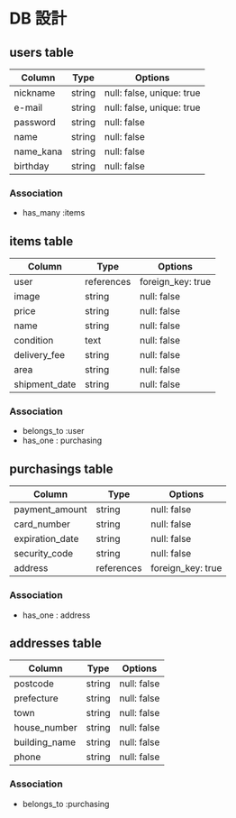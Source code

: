 # DB 設計

## users table
 
| Column             | Type                | Options                   |
|--------------------|---------------------|---------------------------|
| nickname           | string              | null: false, unique: true |
| e-mail             | string              | null: false, unique: true |
| password           | string              | null: false               |
| name               | string              | null: false               |
| name_kana          | string              | null: false               |
| birthday           | string              | null: false               |
 
### Association

* has_many :items


## items table

| Column             | Type                | Options                 |
|--------------------|---------------------|-------------------------|
| user               | references          | foreign_key: true       |
| image              | string              | null: false             |
| price              | string              | null: false             |
| name               | string              | null: false             |
| condition          | text                | null: false             |
| delivery_fee       | string              | null: false             |
| area               | string              | null: false             |
| shipment_date      | string              | null: false             |

### Association

* belongs_to :user
* has_one : purchasing


## purchasings table

| Column             | Type                | Options                 |
|--------------------|---------------------|-------------------------|
| payment_amount     | string              | null: false             |
| card_number        | string              | null: false             |
| expiration_date    | string              | null: false             |
| security_code      | string              | null: false             |
| address            | references          | foreign_key: true       |

### Association
 
* has_one : address


## addresses table

| Column             | Type                | Options                 |
|--------------------|---------------------|-------------------------|
| postcode           | string              | null: false             |
| prefecture         | string              | null: false             |
| town               | string              | null: false             |
| house_number       | string              | null: false             |
| building_name      | string              | null: false             |
| phone              | string              | null: false             |

### Association

* belongs_to :purchasing


